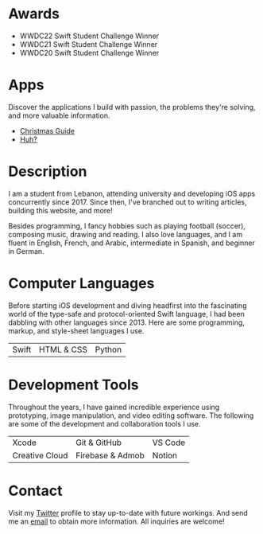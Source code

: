 # Awards

- WWDC22 Swift Student Challenge Winner
- WWDC21 Swift Student Challenge Winner
- WWDC20 Swift Student Challenge Winner

# Apps

Discover the applications I build with passion, the problems they're solving, and more valuable information.
- [Christmas Guide](https://apps.apple.com/app/id1546178842)
- [Huh?](https://apps.apple.com/app/id1330097506)

# Description

I am a student from Lebanon, attending university and developing iOS apps concurrently since 2017. Since then, I've branched out to writing articles, building this website, and more! 

Besides programming, I fancy hobbies such as playing football (soccer), composing music, drawing and reading. I also love languages, and I am fluent in English, French, and Arabic, intermediate in Spanish, and beginner in German.

# Computer Languages

Before starting iOS development and diving headfirst into the fascinating world of the type-safe and protocol-oriented Swift language, I had been dabbling with other languages since 2013. Here are some programming, markup, and style-sheet languages I use.

|    |    |    |
|:---|:---|:---|
| Swift | HTML & CSS | Python |

# Development Tools

Throughout the years, I have gained incredible experience using prototyping, image manipulation, and video editing software. The following are some of the development and collaboration tools I use.

|    |    |    |
|:---|:---|:---|
| Xcode | Git & GitHub | VS Code |
| Creative Cloud | Firebase & Admob | Notion |

# Contact

Visit my [Twitter](https://twitter.com/yaapete) profile to stay up-to-date with future workings. And send me an [email](mailto:yaapete.dev@gmail.com) to obtain more information. All inquiries are welcome!
